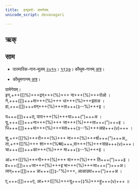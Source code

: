 ```yaml
---
title:  इन्द्रन्नरो- ग्रामगेयम्  
unicode_script: devanagari  

---   
```


## ऋक्

<div class="js_include" url="../Rk/indran-naro.md"  newLevelForH1="2" includeTitle="true"> </div>

## साम

- पारम्परिक-गान-मूलम् [२०१५](https://sanskritdocuments.org/sites/pssramanujaswamy/VIVAAHA%20UPANAYANA%20SAAMAANI.pdf&sa=D&ust=1542425956265000)। [१९३७](https://archive.org/stream/sAmaveda-jaiminIya-paravastu-paramparA-docs/sAmaveda-paravastu-1937#page/n8/mode/1up&sa=D&ust=1542425956265000)। कौथुम-गानम् [अत्र](https://archive.org/details/SamaVedaSanhitaWithSayanabhashyaVolume2SatyavrataSamasrami1876bis_201804/page/n453&sa=D&ust=1542425956265000)।

- कौथुमगानम् [अत्र](https://archive.org/details/SamaVedaSanhitaWithSayanabhashyaVolume2SatyavrataSamasrami1876bis_201804/page/n453)।

<div class="audioEmbed"  caption="रामानुजार्यः 1974 " src="https://archive
.org/download/jaiminIya-sAma-gAna-paravastu-tradition-rAmAnuja/indran-naro-grAma-geyam.mp3"></div>
<div class="audioEmbed"  caption="गोपालार्यः 2015  " src="https://archive
.org/download/jaiminIya-sAma-gAna-paravastu-tradition-gopAla-2015/indran-naro-grAma-geyam.mp3"></div>
<div class="audioEmbed"  caption="गोपालविश्वासयोर् अनुवचनम् 2015 1x" src="https://archive
.org/download/jaiminIya-sAma-gAna-paravastu-tradition-anuvachanam-gopAla-vishvAsa-2018/indran-naro-grAma-geyam.mp3"></div>
<div class="audioEmbed"  caption="गोपालविश्वासयोर् अनुवचनम् 2015 1.5x" src="https://archive
.org/download/jaiminIya-sAma-gAna-paravastu-tradition-anuvachanam-gopAla-vishvAsa-2018-150p-speed/indran-naro-grAma-geyam.mp3"></div>

ग्रामेगेयम्।  
इन्,+++([]%)+++द्रन्+++(%)+++ ना+++(%)+++रोओ ।  
ने,+++([])+++मा+++(%)+++ धा+++(%)+++इताअ ।  
हा,+++([])+++वन्+++(%)+++ता+++(३--%)+++इ ।

य+++([])+++त्, पारा+++(%)+++या+++(")+++अ ।  
यू,+++([])+++ना+++(%)+++ जा+++(%)+++ता+++(")+++इ ।  
धि+++([])+++या+++(%)+++स्ता+++(३--%)+++आह+++(v)+++ ।

शू,+++([]%)+++रो+++(%)+++ ना+++(%)+++र्षा+++(")+++अ,,  
ता,+++([]%)+++ शा+++(%~~श्रा~~)+++,वा+++(%)+++साह+++(v)+++।  
चा+++([])+++का+++(%)+++ मा+++(३--%)+++इ ।

आ+++([]%)+++गो+++(%)+++ मा+++(%)+++ ति+++(")+++इ ।  
व्र+++([])+++जा+++(%)+++इ भा+++(%)+++जा+++(")+++अ।  
त्वन्+++([])+++ न्ना+++([]३-"%)+++, आआउवा+++(")+++अ ।

ए,+++([])+++ए, आ+++([]%)+++यू+++(३%)+++हु+++(v)+++ ॥
